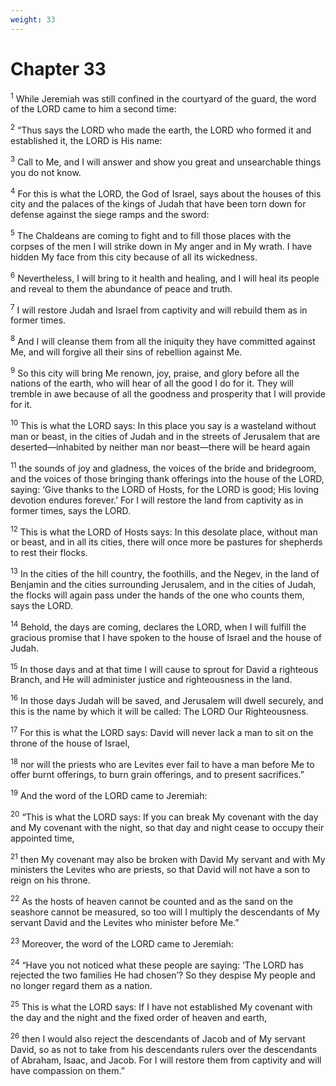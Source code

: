 ```yaml
---
weight: 33
---
```


# Chapter 33

<sup>1</sup> While Jeremiah was still confined in the courtyard of the guard, the word of the LORD came to him a second time: 

<sup>2</sup> “Thus says the LORD who made the earth, the LORD who formed it and established it, the LORD is His name: 

<sup>3</sup> Call to Me, and I will answer and show you great and unsearchable things you do not know. 

<sup>4</sup> For this is what the LORD, the God of Israel, says about the houses of this city and the palaces of the kings of Judah that have been torn down for defense against the siege ramps and the sword: 

<sup>5</sup> The Chaldeans are coming to fight and to fill those places with the corpses of the men I will strike down in My anger and in My wrath. I have hidden My face from this city because of all its wickedness. 

<sup>6</sup> Nevertheless, I will bring to it health and healing, and I will heal its people and reveal to them the abundance of peace and truth. 

<sup>7</sup> I will restore Judah and Israel from captivity and will rebuild them as in former times. 

<sup>8</sup> And I will cleanse them from all the iniquity they have committed against Me, and will forgive all their sins of rebellion against Me. 

<sup>9</sup> So this city will bring Me renown, joy, praise, and glory before all the nations of the earth, who will hear of all the good I do for it. They will tremble in awe because of all the goodness and prosperity that I will provide for it. 

<sup>10</sup> This is what the LORD says: In this place you say is a wasteland without man or beast, in the cities of Judah and in the streets of Jerusalem that are deserted—inhabited by neither man nor beast—there will be heard again 

<sup>11</sup> the sounds of joy and gladness, the voices of the bride and bridegroom, and the voices of those bringing thank offerings into the house of the LORD, saying: ‘Give thanks to the LORD of Hosts, for the LORD is good; His loving devotion endures forever.’ For I will restore the land from captivity as in former times, says the LORD. 

<sup>12</sup> This is what the LORD of Hosts says: In this desolate place, without man or beast, and in all its cities, there will once more be pastures for shepherds to rest their flocks. 

<sup>13</sup> In the cities of the hill country, the foothills, and the Negev, in the land of Benjamin and the cities surrounding Jerusalem, and in the cities of Judah, the flocks will again pass under the hands of the one who counts them, says the LORD. 

<sup>14</sup> Behold, the days are coming, declares the LORD, when I will fulfill the gracious promise that I have spoken to the house of Israel and the house of Judah. 

<sup>15</sup> In those days and at that time I will cause to sprout for David a righteous Branch, and He will administer justice and righteousness in the land. 

<sup>16</sup> In those days Judah will be saved, and Jerusalem will dwell securely, and this is the name by which it will be called: The LORD Our Righteousness. 

<sup>17</sup> For this is what the LORD says: David will never lack a man to sit on the throne of the house of Israel, 

<sup>18</sup> nor will the priests who are Levites ever fail to have a man before Me to offer burnt offerings, to burn grain offerings, and to present sacrifices.” 

<sup>19</sup> And the word of the LORD came to Jeremiah: 

<sup>20</sup> “This is what the LORD says: If you can break My covenant with the day and My covenant with the night, so that day and night cease to occupy their appointed time, 

<sup>21</sup> then My covenant may also be broken with David My servant and with My ministers the Levites who are priests, so that David will not have a son to reign on his throne. 

<sup>22</sup> As the hosts of heaven cannot be counted and as the sand on the seashore cannot be measured, so too will I multiply the descendants of My servant David and the Levites who minister before Me.” 

<sup>23</sup> Moreover, the word of the LORD came to Jeremiah: 

<sup>24</sup> “Have you not noticed what these people are saying: ‘The LORD has rejected the two families He had chosen’? So they despise My people and no longer regard them as a nation. 

<sup>25</sup> This is what the LORD says: If I have not established My covenant with the day and the night and the fixed order of heaven and earth, 

<sup>26</sup> then I would also reject the descendants of Jacob and of My servant David, so as not to take from his descendants rulers over the descendants of Abraham, Isaac, and Jacob. For I will restore them from captivity and will have compassion on them.” 


